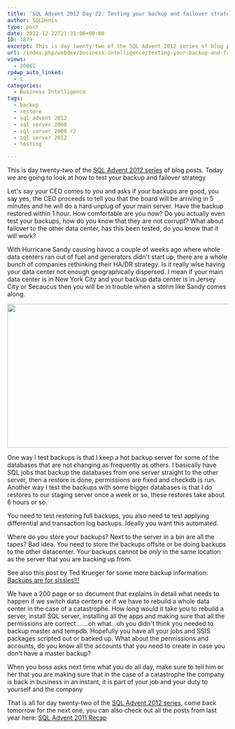 ```yaml
---
title: 'SQL Advent 2012 Day 22: Testing your backup and failover strategy'
author: SQLDenis
type: post
date: 2012-12-22T21:31:00+00:00
ID: 1879
excerpt: This is day twenty-two of the SQL Advent 2012 series of blog posts. Today we are going to look at how to test your backup and failover strategy
url: /index.php/webdev/business-intelligence/testing-your-backup-and-failover/
views:
  - 20061
rp4wp_auto_linked:
  - 1
categories:
  - Business Intelligence
tags:
  - backup
  - restore
  - sql advent 2012
  - sql server 2008
  - sql server 2008 r2
  - sql server 2012
  - testing

---
```

This is day twenty-two of the [SQL Advent 2012 series][1] of blog posts. Today we are going to look at how to test your backup and failover strategy

Let's say your CEO comes to you and asks if your backups are good, you say yes, the CEO proceeds to tell you that the board will be arriving in 5 minutes and he will do a hard unplug of your main server. Have the backup restored within 1 hour. How comfortable are you now? Do you actually even test your backups, how do you know that they are not corrupt? What about failover to the other data center, has this been tested, do you know that it will work? 

With Hurricane Sandy causing havoc a couple of weeks ago where whole data centers ran out of fuel and generators didn't start up, there are a whole bunch of companies rethinking their HA/DR strategy. Is it really wise having your data center not enough geographically dispersed. I mean if your main data center is in New York City and your backup data center is in Jersey City or Secaucus then you will be in trouble when a storm like Sandy comes along.

<div class="image_block">
  <a href="/wp-content/uploads/blogs/DataMgmt/Denis/ADvent/Storm.PNG?mtime=1356218425"><img alt="" title="Hi I am Sandy...I am here to destroy your backups" src="/wp-content/uploads/blogs/DataMgmt/Denis/ADvent/Storm.PNG?mtime=1356218425" width="560" height="328" /></a>
</div>

One way I test backups is that I keep a hot backup server for some of the databases that are not changing as frequently as others. I basically have SQL jobs that backup the databases from one server straight to the other server, then a restore is done, permissions are fixed and checkdb is run. Another way I test the backups with some bigger databases is that I do restores to our staging server once a week or so, these restores take about 6 hours or so.

You need to test restoring full backups, you also need to test applying differential and transaction log backups. Ideally you want this automated.

Where do you store your backups? Next to the server in a bin are all the tapes? Bad idea. You need to store the backups offsite or be doing backups to the other datacenter. Your backups cannot be _only_ in the same location as the server that you are backing up from.

See also this post by Ted Krueger for some more backup information: [Backups are for sissies!!!][2]

We have a 200 page or so document that explains in detail what needs to happen if we switch data centers or if we have to rebuild a whole data center in the case of a catastrophe. How long would it take you to rebuild a server, install SQL server, installing all the apps and making sure that all the permissions are correct…….oh what…oh you didn't think you needed to backup master and tempdb. Hopefully you have all your jobs and SSIS packages scripted out or backed up. What about the permissions and accounts, do you know all the accounts that you need to create in case you don't have a master backup?

When you boss asks next time what you do all day, make sure to tell him or her that you are making sure that in the case of a catastrophe the company is back in business in an instant, it is part of your job and your duty to yourself and the company

That is all for day twenty-two of the [SQL Advent 2012 series][1], come back tomorrow for the next one, you can also check out all the posts from last year here: [SQL Advent 2011 Recap][3]

 [1]: /index.php/DataMgmt/DBProgramming/sql-advent-2012-here-is
 [2]: /index.php/DataMgmt/DBAdmin/MSSQLServerAdmin/backups-are-for-sissies
 [3]: /index.php/DataMgmt/DataDesign/sql-advent-2011-recap